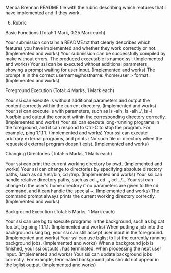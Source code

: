 Menoa Brennan README file with the rubric describing which reatures that I have implemented and if they work.


6. Rubric

Basic Functions (Total: 1 Mark, 0.25 Mark each)

Your submission contains a README.txt that clearly describes which features you have implemented and whether they work correctly or not. (Implemented and works)
Your submission can be successfully compiled by make without errors. The produced executable is named ssi. (Implemented and works)
Your ssi can be executed without additional parameters, showing a prompt waiting for user input. (Implemented and works)
The prompt is in the correct username@hostname: /home/user > format. (Implemented and works)


Foreground Execution (Total: 4 Marks, 1 Mark each)

Your ssi can execute ls without additional parameters and output the content correctly within the current directory. (Implemented and works)
Your ssi can execute ls with parameters, such as ls -alh, ls -alh ./, ls -l /usr/bin and output the content within the corresponding directory correctly. (Implemented and works)
Your ssi can execute long-running programs in the foreground, and it can respond to Ctrl-C to stop the program. For example, ping 1.1.1.1. (Implemented and works)
Your ssi can execute arbitrary external programs, and prints <name>: No such file or directory when the requested external program doesn't exist. (Implemented and works)


Changing Directories (Total: 5 Marks, 1 Mark each)

Your ssi can print the current working directory by pwd. (Implemented and works)
Your ssi can change to directories by specifying absolute directory paths, such as cd /usr/bin, cd /tmp. (Implemented and works)
Your ssi can handle relative directory paths, such as cd ., cd .., cd ../...
Your ssi can change to the user's home directory if no parameters are given to the cd command, and it can handle the special ~. (Implemented and works)
The command prompt always prints the current working directory correctly. (Implemented and works)


Background Execution (Total: 5 Marks, 1 Mark each)

Your ssi can use bg to execute programs in the background, such as bg cat foo.txt, bg ping 1.1.1.1. (Implemented and works)
When putting a job into the background using bg, your ssi can still accept user input in the foreground. (Implemented and works)
Your ssi can use bglist to list the currently running background jobs. (Implemented and works)
When a background job is finished, your ssi outputs <pid>: <program> <parameters> has terminated. when processing the next user input. (Implemented and works)
Your ssi can update background jobs correctly. For example, terminated background jobs should not appear in the bglist output. (Implemented and works)